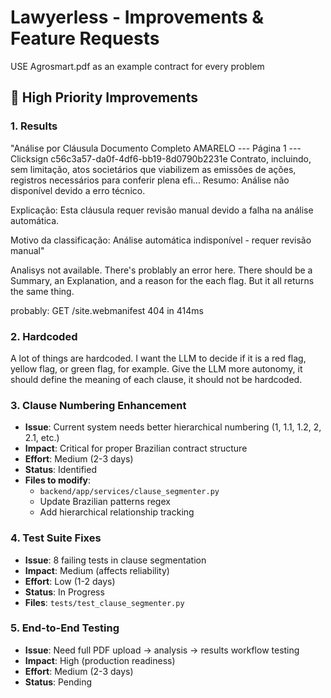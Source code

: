 # Lawyerless - Improvements & Feature Requests

USE Agrosmart.pdf as an example contract for every problem

## 🚀 High Priority Improvements

### 1. Results
"Análise por Cláusula
Documento Completo
AMARELO
--- Página 1 --- Clicksign c56c3a57-da0f-4df6-bb19-8d0790b2231e Contrato, incluindo, sem limitação, atos societários que viabilizem as emissões de ações, registros necessários para conferir plena efi...
Resumo:
Análise não disponível devido a erro técnico.

Explicação:
Esta cláusula requer revisão manual devido a falha na análise automática.

Motivo da classificação:
Análise automática indisponível - requer revisão manual"

Analisys not available. There's problably an error here. There should be a Summary, an Explanation, and a reason for the each flag. But it all returns the same thing.

probably:  GET /site.webmanifest 404 in 414ms

### 2. Hardcoded
A lot of things are hardcoded. I want the LLM to decide if it is a red flag, yellow flag, or green flag, for example. Give the LLM more autonomy, it should define the meaning of each clause, it should not be hardcoded. 

### 3. Clause Numbering Enhancement
- **Issue**: Current system needs better hierarchical numbering (1, 1.1, 1.2, 2, 2.1, etc.)
- **Impact**: Critical for proper Brazilian contract structure
- **Effort**: Medium (2-3 days)
- **Status**: Identified
- **Files to modify**: 
  - `backend/app/services/clause_segmenter.py`
  - Update Brazilian patterns regex
  - Add hierarchical relationship tracking

### 4. Test Suite Fixes
- **Issue**: 8 failing tests in clause segmentation
- **Impact**: Medium (affects reliability)
- **Effort**: Low (1-2 days)
- **Status**: In Progress
- **Files**: `tests/test_clause_segmenter.py`

### 5. End-to-End Testing
- **Issue**: Need full PDF upload → analysis → results workflow testing
- **Impact**: High (production readiness)
- **Effort**: Medium (2-3 days)
- **Status**: Pending
